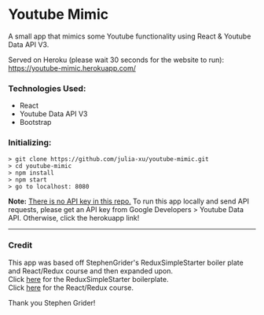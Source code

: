 # Youtube Mimic
A small app that mimics some Youtube functionality using React & Youtube Data API V3.

Served on Heroku (please wait 30 seconds for the website to run): https://youtube-mimic.herokuapp.com/

### Technologies Used:
* React
* Youtube Data API V3
* Bootstrap

### Initializing:
```
> git clone https://github.com/julia-xu/youtube-mimic.git
> cd youtube-mimic
> npm install
> npm start
> go to localhost: 8080
```
**Note:** <ins>There is no API key in this repo.</ins> To run this app locally and send API requests, please get an API key from Google Developers > Youtube Data API. Otherwise, click the herokuapp link!

* * *

### Credit
This app was based off StephenGrider's ReduxSimpleStarter boiler plate and React/Redux course and then expanded upon.  
Click [here](https://github.com/StephenGrider/ReduxSimpleStarter) for the ReduxSimpleStarter boilerplate.  
Click [here](https://www.udemy.com/react-redux/) for the React/Redux course.  
  
Thank you Stephen Grider!  
